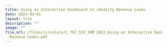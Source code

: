 ```yaml
---
title: Using an Interactive Dashboard to identify Revenue Leaks
date: 2023-03-01
layout: file
description: ""
image: ""
file_url: /files/circulars/C_767_SCH_SHM 2022_Using an Interactive Dashboard to Identify
  Revenue Leaks.pdf
---
```

